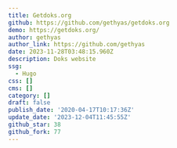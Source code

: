 ```yaml
---
title: Getdoks.org
github: https://github.com/gethyas/getdoks.org
demo: https://getdoks.org/
author: gethyas
author_link: https://github.com/gethyas
date: 2023-11-28T03:48:15.960Z
description: Doks website
ssg:
  - Hugo
css: []
cms: []
category: []
draft: false
publish_date: '2020-04-17T10:17:36Z'
update_date: '2023-12-04T11:45:55Z'
github_star: 38
github_fork: 77
---
```

